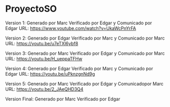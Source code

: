 # ProyectoSO
Version 1: Generado por Marc Verificado por Edgar y Comunicado por Edgar
URL: https://www.youtube.com/watch?v=UkaWcPnYrFA

Version 2: Generado por Edgar Verificado por Marc y Comunicado por Marc
URL: https://youtu.be/u7eTXl6ybf8

Version 3: Generado por Marc Verificado por Edgar y Comunicado por Marc 
URL: https://youtu.be/H_ueppaTFHw

Version 4: Generado por Edgar Verificado por Marc y Comunicado por Edgar
URL: https://youtu.be/uPknzgnNd9g

Version 5: Generado por Marc Verificado por Edgar y Comunicadopor Marc
URL: https://youtu.be/2_JAeQHD3Q4

Version Final: Generado por Marc Verificado por Edgar
